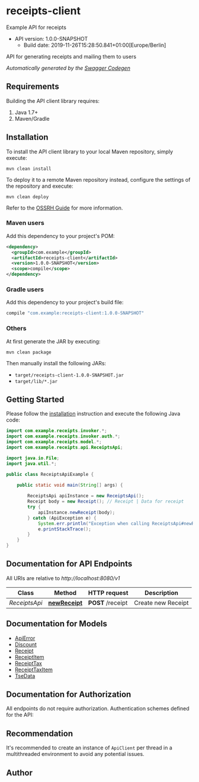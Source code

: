 # receipts-client

Example API for receipts
- API version: 1.0.0-SNAPSHOT
  - Build date: 2019-11-26T15:28:50.841+01:00[Europe/Berlin]

API for generating receipts and mailing them to users


*Automatically generated by the [Swagger Codegen](https://github.com/swagger-api/swagger-codegen)*


## Requirements

Building the API client library requires:
1. Java 1.7+
2. Maven/Gradle

## Installation

To install the API client library to your local Maven repository, simply execute:

```shell
mvn clean install
```

To deploy it to a remote Maven repository instead, configure the settings of the repository and execute:

```shell
mvn clean deploy
```

Refer to the [OSSRH Guide](http://central.sonatype.org/pages/ossrh-guide.html) for more information.

### Maven users

Add this dependency to your project's POM:

```xml
<dependency>
  <groupId>com.example</groupId>
  <artifactId>receipts-client</artifactId>
  <version>1.0.0-SNAPSHOT</version>
  <scope>compile</scope>
</dependency>
```

### Gradle users

Add this dependency to your project's build file:

```groovy
compile "com.example:receipts-client:1.0.0-SNAPSHOT"
```

### Others

At first generate the JAR by executing:

```shell
mvn clean package
```

Then manually install the following JARs:

* `target/receipts-client-1.0.0-SNAPSHOT.jar`
* `target/lib/*.jar`

## Getting Started

Please follow the [installation](#installation) instruction and execute the following Java code:

```java
import com.example.receipts.invoker.*;
import com.example.receipts.invoker.auth.*;
import com.example.receipts.model.*;
import com.example.receipts.api.ReceiptsApi;

import java.io.File;
import java.util.*;

public class ReceiptsApiExample {

    public static void main(String[] args) {
        
        ReceiptsApi apiInstance = new ReceiptsApi();
        Receipt body = new Receipt(); // Receipt | Data for receipt
        try {
            apiInstance.newReceipt(body);
        } catch (ApiException e) {
            System.err.println("Exception when calling ReceiptsApi#newReceipt");
            e.printStackTrace();
        }
    }
}
```

## Documentation for API Endpoints

All URIs are relative to *http://localhost:8080/v1*

Class | Method | HTTP request | Description
------------ | ------------- | ------------- | -------------
*ReceiptsApi* | [**newReceipt**](docs/ReceiptsApi.md#newReceipt) | **POST** /receipt | Create new Receipt

## Documentation for Models

 - [ApiError](docs/ApiError.md)
 - [Discount](docs/Discount.md)
 - [Receipt](docs/Receipt.md)
 - [ReceiptItem](docs/ReceiptItem.md)
 - [ReceiptTax](docs/ReceiptTax.md)
 - [ReceiptTaxItem](docs/ReceiptTaxItem.md)
 - [TseData](docs/TseData.md)

## Documentation for Authorization

All endpoints do not require authorization.
Authentication schemes defined for the API:

## Recommendation

It's recommended to create an instance of `ApiClient` per thread in a multithreaded environment to avoid any potential issues.

## Author


